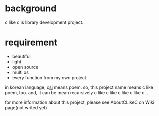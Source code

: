 # background #
c like c is library development project.


# requirement #
  * beautiful
  * light
  * open source
  * multi os
  * every function from my own project


in korean language, c[si](si.md) means poem. so, this project name means c like poem, too.
and, it can be mean recursively c like c like c like c like c...



for more information about this project, please see AboutCLikeC on Wiki page(not writed yet)